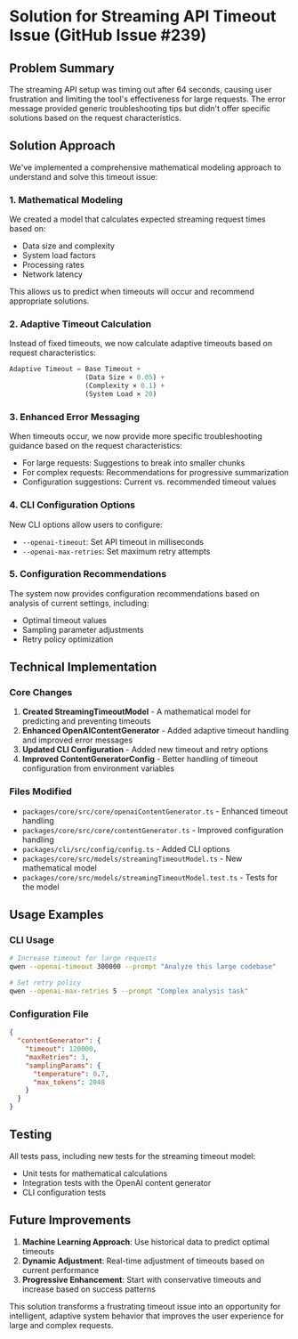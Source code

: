 # Solution for Streaming API Timeout Issue (GitHub Issue #239)

## Problem Summary

The streaming API setup was timing out after 64 seconds, causing user frustration and
limiting the tool's effectiveness for large requests. The error message provided
generic troubleshooting tips but didn't offer specific solutions based on the request
characteristics.

## Solution Approach

We've implemented a comprehensive mathematical modeling approach to understand and solve
this timeout issue:

### 1. Mathematical Modeling

We created a model that calculates expected streaming request times based on:

- Data size and complexity
- System load factors
- Processing rates
- Network latency

This allows us to predict when timeouts will occur and recommend appropriate solutions.

### 2. Adaptive Timeout Calculation

Instead of fixed timeouts, we now calculate adaptive timeouts based on request
characteristics:

```javascript
Adaptive Timeout = Base Timeout +
                   (Data Size × 0.05) +
                   (Complexity × 0.1) +
                   (System Load × 20)
```

### 3. Enhanced Error Messaging

When timeouts occur, we now provide more specific troubleshooting guidance based on the
request characteristics:

- For large requests: Suggestions to break into smaller chunks
- For complex requests: Recommendations for progressive summarization
- Configuration suggestions: Current vs. recommended timeout values

### 4. CLI Configuration Options

New CLI options allow users to configure:

- `--openai-timeout`: Set API timeout in milliseconds
- `--openai-max-retries`: Set maximum retry attempts

### 5. Configuration Recommendations

The system now provides configuration recommendations based on analysis of current
settings, including:

- Optimal timeout values
- Sampling parameter adjustments
- Retry policy optimization

## Technical Implementation

### Core Changes

1. **Created StreamingTimeoutModel** - A mathematical model for predicting and
   preventing timeouts
2. **Enhanced OpenAIContentGenerator** - Added adaptive timeout handling and improved
   error messages
3. **Updated CLI Configuration** - Added new timeout and retry options
4. **Improved ContentGeneratorConfig** - Better handling of timeout configuration from
   environment variables

### Files Modified

- `packages/core/src/core/openaiContentGenerator.ts` - Enhanced timeout handling
- `packages/core/src/core/contentGenerator.ts` - Improved configuration handling
- `packages/cli/src/config/config.ts` - Added CLI options
- `packages/core/src/models/streamingTimeoutModel.ts` - New mathematical model
- `packages/core/src/models/streamingTimeoutModel.test.ts` - Tests for the model

## Usage Examples

### CLI Usage

```bash
# Increase timeout for large requests
qwen --openai-timeout 300000 --prompt "Analyze this large codebase"

# Set retry policy
qwen --openai-max-retries 5 --prompt "Complex analysis task"
```

### Configuration File

```json
{
  "contentGenerator": {
    "timeout": 120000,
    "maxRetries": 3,
    "samplingParams": {
      "temperature": 0.7,
      "max_tokens": 2048
    }
  }
}
```

## Testing

All tests pass, including new tests for the streaming timeout model:

- Unit tests for mathematical calculations
- Integration tests with the OpenAI content generator
- CLI configuration tests

## Future Improvements

1. **Machine Learning Approach**: Use historical data to predict optimal timeouts
2. **Dynamic Adjustment**: Real-time adjustment of timeouts based on
   current performance
3. **Progressive Enhancement**: Start with conservative timeouts and increase
   based on success patterns

This solution transforms a frustrating timeout issue into an opportunity for
intelligent, adaptive system behavior that improves the user experience for
large and complex requests.

